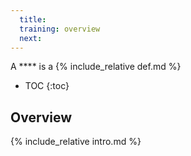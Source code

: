 ```yaml
---
  title: 
  training: overview
  next:
---
```


A **** is a {% include_relative def.md %}

- TOC
{:toc}

## Overview

{% include_relative intro.md %}